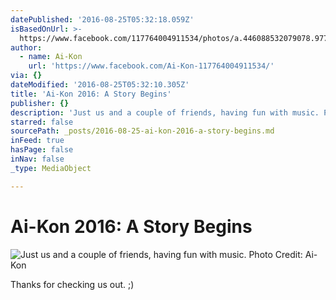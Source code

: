 ```yaml
---
datePublished: '2016-08-25T05:32:18.059Z'
isBasedOnUrl: >-
  https://www.facebook.com/117764004911534/photos/a.446088532079078.97723.117764004911534/1185799704774620/?type=3
author:
  - name: Ai-Kon
    url: 'https://www.facebook.com/Ai-Kon-117764004911534/'
via: {}
dateModified: '2016-08-25T05:32:10.305Z'
title: 'Ai-Kon 2016: A Story Begins'
publisher: {}
description: 'Just us and a couple of friends, having fun with music. Photo Credit: Ai-Kon'
starred: false
sourcePath: _posts/2016-08-25-ai-kon-2016-a-story-begins.md
inFeed: true
hasPage: false
inNav: false
_type: MediaObject

---
```

# Ai-Kon 2016: A Story Begins
![Just us and a couple of friends, having fun with music. Photo Credit: Ai-Kon](https://the-grid-user-content.s3-us-west-2.amazonaws.com/a61d6337-4959-4dbe-99cc-fb365110af5e.jpg)

Thanks for checking us out. ;)